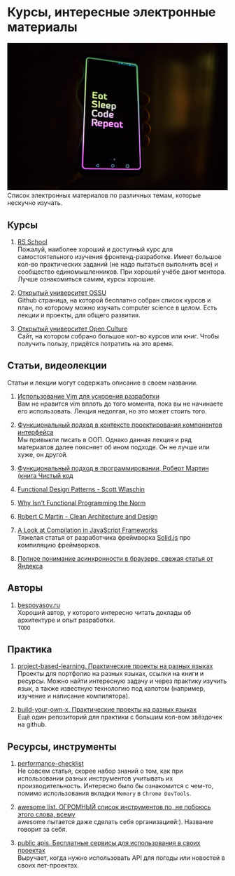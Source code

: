 # Курсы, интересные электронные материалы

![courses](../images/courses.jpg)
Список электронных материалов по различных темам, которые нескучно изучать.

## Курсы
1. [RS School](https://rs.school/)  
Пожалуй, наиболее хороший и доступный курс для самостоятельного изучения фронтенд-разработке. Имеет большое кол-во практических заданий (не надо пытаться выполнить все) и сообщество единомышленников. При хорошей учёбе дают ментора. Лучше ознакомиться самим, курсы хорошие.

2. [Открытый университет OSSU](https://github.com/ossu/computer-science)  
Github страница, на которой бесплатно собран список курсов и план, по которому можно изучать computer science в целом. Есть лекции и проекты, для общего развития.

3. [Открытый университет Open Culture](https://www.openculture.com/)  
Сайт, на котором собрано большое кол-во курсов или книг. Чтобы получить пользу, придётся потратить на это время.

## Статьи, видеолекции
Статьи и лекции могут содержать описание в своем названии.
1. [Использование Vim для ускорения разработки](https://www.youtube.com/watch?v=2-JRjASP75E)  
Вам не нравится vim вплоть до того момента, пока вы не начинаете его использовать. Лекция недолгая, но это может стоить того. 

2. [Функциональный подход в контексте проектирования компонентов интерфейса](https://www.freecodecamp.org/news/the-revolution-of-pure-views-aed339db7da4/)  
Мы привыкли писать в ООП. Однако данная лекция и ряд материалов далее поясняет об ином подходе. Он не лучше или хуже, он другой.
3. [Функциональный подход в программировании, Роберт Мартин (книга Чистый код](https://www.youtube.com/watch?v=7Zlp9rKHGD4)
4. [Functional Design Patterns - Scott Wlaschin](https://www.youtube.com/watch?v=srQt1NAHYC0)
5. [Why Isn't Functional Programming the Norm](https://www.youtube.com/watch?v=QyJZzq0v7Z4)

6. [Robert C Martin - Clean Architecture and Design](https://www.youtube.com/watch?v=Nsjsiz2A9mg)
7. [A Look at Compilation in JavaScript Frameworks](https://dev.to/this-is-learning/a-look-at-compilation-in-javascript-frameworks-3caj)  
Тяжелая статья от разработчика фреймворка [Solid.js](https://www.solidjs.com/) про компиляцию фреймворков.
8. [Полное понимание асинхронности в браузере, свежая статья от Яндекса](https://habr.com/ru/companies/yandex/articles/718084/)

## Авторы
1. [bespoyasov.ru](https://bespoyasov.ru/)  
Хороший автор, у которого интересно читать доклады об архитектуре и опыт разработки.  
`TODO`

## Практика
1. [project-based-learning. Практические проекты на разных языках](https://github.com/practical-tutorials/project-based-learning)  
Проекты для портфолио на разных языках, ссылки на книги и ресурсы. Можно найти интересную задачу и через практику изучить язык, а также известную технологию под капотом (например, изучение и написание компилятора).

2. [build-your-own-x. Практические проекты на разных языках](https://github.com/codecrafters-io/build-your-own-x)  
Ещё один репозиторий для практики с большим кол-вом звёздочек на github.

## Ресурсы, инструменты
1. [performance-checklist](https://github.com/thedaviddias/Front-End-Performance-Checklist)  
Не совсем статья, скорее набор знаний о том, как при использовании разных инструментов учитывать их производительность. Интересно было бы ознакомится с чем-то, помимо использования вкладки `Memory` в `Chrome DevTools`.

2. [awesome list. ОГРОМНЫЙ список инструментов по, не побоюсь этого слова, всему](https://github.com/sindresorhus/awesome)  
awesome пытается даже сделать себя организацией:). Название говорит за себя.

3. [public apis. Бесплатные сервисы для использования в своих проектах](https://github.com/public-apis/public-apis)  
Выручает, когда нужно использовать API для погоды или новостей в своих пет-проектах.
